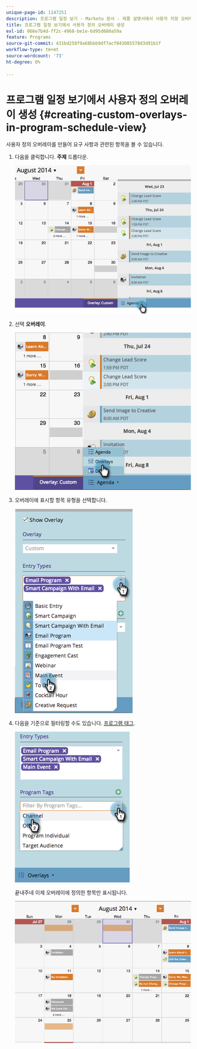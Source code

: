 ```yaml
---
unique-page-id: 1147251
description: 프로그램 일정 보기 - Marketo 문서 - 제품 설명서에서 사용자 지정 오버레이 만들기
title: 프로그램 일정 보기에서 사용자 정의 오버레이 생성
exl-id: 066e7b4d-ff2c-4968-be1e-6d95d680a59a
feature: Programs
source-git-commit: 431bd258f9a68bbb9df7acf043085578d3d91b1f
workflow-type: tm+mt
source-wordcount: '73'
ht-degree: 0%

---
```


# 프로그램 일정 보기에서 사용자 정의 오버레이 생성 {#creating-custom-overlays-in-program-schedule-view}

사용자 정의 오버레이를 만들어 요구 사항과 관련된 항목을 볼 수 있습니다.

1. 다음을 클릭합니다. **주제** 드롭다운.

   ![](assets/image2014-9-24-10-3a20-3a11.png)

1. 선택 **오버레이**.

   ![](assets/image2014-9-24-10-3a20-3a17.png)

1. 오버레이에 표시할 항목 유형을 선택합니다.

   ![](assets/image2014-9-24-10-3a20-3a26.png)

1. 다음을 기준으로 필터링할 수도 있습니다. [프로그램 태그](/help/marketo/product-docs/core-marketo-concepts/programs/working-with-programs/understanding-tags/use-tags-in-a-program.md).

   ![](assets/image2014-9-24-10-3a20-3a32.png)

   끝내주네 이제 오버레이에 정의한 항목만 표시됩니다.

   ![](assets/image2014-9-24-10-3a20-3a37.png)
